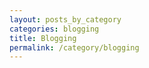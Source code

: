 ```yaml
---
layout: posts_by_category
categories: blogging
title: Blogging
permalink: /category/blogging
---
```

